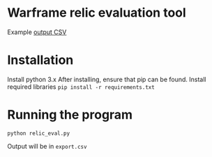 # Warframe relic evaluation tool

Example [output CSV](https://docs.google.com/spreadsheets/d/e/2PACX-1vQ-5bUyscF_Ta6rdufO9GL6QHOJy5eI-ELAPBKaJaitlCKnM8o3jNXZMwoDh9cCHn-9FWU6dSbQgoef/pubhtml)

# Installation

Install python 3.x
After installing, ensure that pip can be found.
Install required libraries
`pip install -r requirements.txt`

# Running the program

`python relic_eval.py`

Output will be in `export.csv`